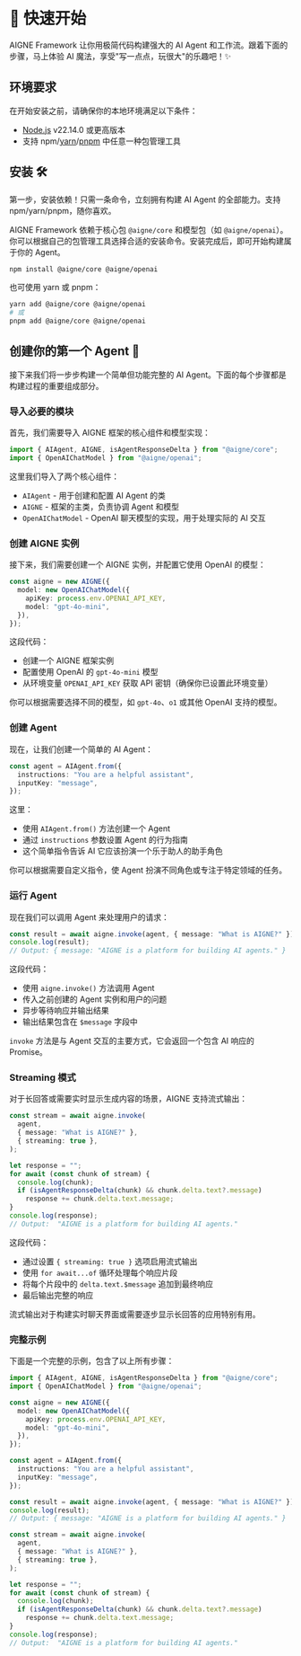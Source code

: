 # 🚀 快速开始

AIGNE Framework 让你用极简代码构建强大的 AI Agent 和工作流。跟着下面的步骤，马上体验 AI 魔法，享受"写一点点，玩很大"的乐趣吧！✨

## 环境要求

在开始安装之前，请确保你的本地环境满足以下条件：

* [Node.js](https://nodejs.org) v22.14.0 或更高版本
* 支持 npm/[yarn](https://yarnpkg.com)/[pnpm](https://pnpm.io) 中任意一种包管理工具

## 安装 🛠️

第一步，安装依赖！只需一条命令，立刻拥有构建 AI Agent 的全部能力。支持 npm/yarn/pnpm，随你喜欢。

AIGNE Framework 依赖于核心包 `@aigne/core` 和模型包（如 `@aigne/openai`）。你可以根据自己的包管理工具选择合适的安装命令。安装完成后，即可开始构建属于你的 Agent。

```bash
npm install @aigne/core @aigne/openai
```

也可使用 yarn 或 pnpm：

```bash
yarn add @aigne/core @aigne/openai
# 或
pnpm add @aigne/core @aigne/openai
```

## 创建你的第一个 Agent 🎉

接下来我们将一步步构建一个简单但功能完整的 AI Agent。下面的每个步骤都是构建过程的重要组成部分。

### 导入必要的模块

首先，我们需要导入 AIGNE 框架的核心组件和模型实现：

```ts file="../../docs-examples/test/quick-start.test.ts" region="example-quick-start-basic" only_imports
import { AIAgent, AIGNE, isAgentResponseDelta } from "@aigne/core";
import { OpenAIChatModel } from "@aigne/openai";
```

这里我们导入了两个核心组件：

* `AIAgent` - 用于创建和配置 AI Agent 的类
* `AIGNE` - 框架的主类，负责协调 Agent 和模型
* `OpenAIChatModel` - OpenAI 聊天模型的实现，用于处理实际的 AI 交互

### 创建 AIGNE 实例

接下来，我们需要创建一个 AIGNE 实例，并配置它使用 OpenAI 的模型：

```ts file="../../docs-examples/test/quick-start.test.ts" region="example-quick-start-create-aigne" exclude_imports
const aigne = new AIGNE({
  model: new OpenAIChatModel({
    apiKey: process.env.OPENAI_API_KEY,
    model: "gpt-4o-mini",
  }),
});
```

这段代码：

* 创建一个 AIGNE 框架实例
* 配置使用 OpenAI 的 `gpt-4o-mini` 模型
* 从环境变量 `OPENAI_API_KEY` 获取 API 密钥（确保你已设置此环境变量）

你可以根据需要选择不同的模型，如 `gpt-4o`、`o1` 或其他 OpenAI 支持的模型。

### 创建 Agent

现在，让我们创建一个简单的 AI Agent：

```ts file="../../docs-examples/test/quick-start.test.ts" region="example-quick-start-create-agent" exclude_imports
const agent = AIAgent.from({
  instructions: "You are a helpful assistant",
  inputKey: "message",
});
```

这里：

* 使用 `AIAgent.from()` 方法创建一个 Agent
* 通过 `instructions` 参数设置 Agent 的行为指南
* 这个简单指令告诉 AI 它应该扮演一个乐于助人的助手角色

你可以根据需要自定义指令，使 Agent 扮演不同角色或专注于特定领域的任务。

### 运行 Agent

现在我们可以调用 Agent 来处理用户的请求：

```ts file="../../docs-examples/test/quick-start.test.ts" region="example-quick-start-invoke" exclude_imports
const result = await aigne.invoke(agent, { message: "What is AIGNE?" });
console.log(result);
// Output: { message: "AIGNE is a platform for building AI agents." }
```

这段代码：

* 使用 `aigne.invoke()` 方法调用 Agent
* 传入之前创建的 Agent 实例和用户的问题
* 异步等待响应并输出结果
* 输出结果包含在 `$message` 字段中

`invoke` 方法是与 Agent 交互的主要方式，它会返回一个包含 AI 响应的 Promise。

### Streaming 模式

对于长回答或需要实时显示生成内容的场景，AIGNE 支持流式输出：

```ts file="../../docs-examples/test/quick-start.test.ts" region="example-quick-start-streaming" exclude_imports
const stream = await aigne.invoke(
  agent,
  { message: "What is AIGNE?" },
  { streaming: true },
);

let response = "";
for await (const chunk of stream) {
  console.log(chunk);
  if (isAgentResponseDelta(chunk) && chunk.delta.text?.message)
    response += chunk.delta.text.message;
}
console.log(response);
// Output:  "AIGNE is a platform for building AI agents."
```

这段代码：

* 通过设置 `{ streaming: true }` 选项启用流式输出
* 使用 `for await...of` 循环处理每个响应片段
* 将每个片段中的 `delta.text.$message` 追加到最终响应
* 最后输出完整的响应

流式输出对于构建实时聊天界面或需要逐步显示长回答的应用特别有用。

### 完整示例

下面是一个完整的示例，包含了以上所有步骤：

```ts file="../../docs-examples/test/quick-start.test.ts" region="example-quick-start-basic"
import { AIAgent, AIGNE, isAgentResponseDelta } from "@aigne/core";
import { OpenAIChatModel } from "@aigne/openai";

const aigne = new AIGNE({
  model: new OpenAIChatModel({
    apiKey: process.env.OPENAI_API_KEY,
    model: "gpt-4o-mini",
  }),
});

const agent = AIAgent.from({
  instructions: "You are a helpful assistant",
  inputKey: "message",
});

const result = await aigne.invoke(agent, { message: "What is AIGNE?" });
console.log(result);
// Output: { message: "AIGNE is a platform for building AI agents." }

const stream = await aigne.invoke(
  agent,
  { message: "What is AIGNE?" },
  { streaming: true },
);

let response = "";
for await (const chunk of stream) {
  console.log(chunk);
  if (isAgentResponseDelta(chunk) && chunk.delta.text?.message)
    response += chunk.delta.text.message;
}
console.log(response);
// Output:  "AIGNE is a platform for building AI agents."
```
